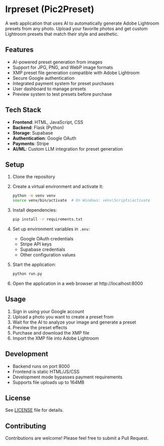 # lrpreset (Pic2Preset)

A web application that uses AI to automatically generate Adobe Lightroom presets from any photo. Upload your favorite photos and get custom Lightroom presets that match their style and aesthetic.

## Features

- AI-powered preset generation from images
- Support for JPG, PNG, and WebP image formats
- XMP preset file generation compatible with Adobe Lightroom
- Secure Google authentication
- Integrated payment system for preset purchases
- User dashboard to manage presets
- Preview system to test presets before purchase

## Tech Stack

- **Frontend**: HTML, JavaScript, CSS
- **Backend**: Flask (Python)
- **Storage**: Supabase
- **Authentication**: Google OAuth
- **Payments**: Stripe
- **AI/ML**: Custom LLM integration for preset generation

## Setup

1. Clone the repository
2. Create a virtual environment and activate it:
   ```bash
   python -m venv venv
   source venv/bin/activate  # On Windows: venv\Scripts\activate
   ```

3. Install dependencies:
   ```bash
   pip install -r requirements.txt
   ```

4. Set up environment variables in `.env`:
   - Google OAuth credentials
   - Stripe API keys
   - Supabase credentials
   - Other configuration values

5. Start the application:
   ```bash
   python run.py
   ```

6. Open the application in a web browser at http://localhost:8000

## Usage

1. Sign in using your Google account
2. Upload a photo you want to create a preset from
3. Wait for the AI to analyze your image and generate a preset
4. Preview the preset effects
5. Purchase and download the XMP file
6. Import the XMP file into Adobe Lightroom

## Development

- Backend runs on port 8000
- Frontend is static HTML/JS/CSS
- Development mode bypasses payment requirements
- Supports file uploads up to 164MB

## License

See [LICENSE](LICENSE) file for details.

## Contributing

Contributions are welcome! Please feel free to submit a Pull Request.
